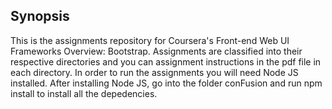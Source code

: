 ## Synopsis

This is the assignments repository for Coursera's Front-end Web UI Frameworks Overview: Bootstrap. Assignments are classified into their respective directories and you can assignment instructions in the pdf file in each directory. In order to run the assignments you will need Node JS installed. After installing Node JS, go into the folder conFusion and run npm install to install all the depedencies.
